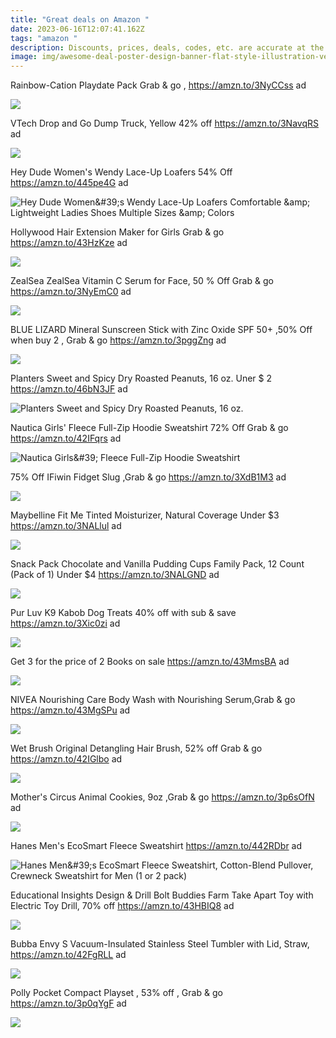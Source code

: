 ```yaml
---
title: "Great deals on Amazon "
date: 2023-06-16T12:07:41.162Z
tags: "amazon "
description: Discounts, prices, deals, codes, etc. are accurate at the time posted only.
image: img/awesome-deal-poster-design-banner-flat-style-illustration-vector.jpg
---
```

Rainbow-Cation Playdate Pack Grab & go , https://amzn.to/3NyCCss ad

![](https://m.media-amazon.com/images/I/815ELtld4FL._AC_SL1500_.jpg)



VTech Drop and Go Dump Truck, Yellow 42% off https://amzn.to/3NavqRS ad



![](https://m.media-amazon.com/images/I/71mla1QQhFL._AC_SL1500_.jpg)



Hey Dude Women's Wendy Lace-Up Loafers 54% Off https://amzn.to/445pe4G ad



![Hey Dude Women\&#39;s Wendy Lace-Up Loafers Comfortable \&amp; Lightweight Ladies Shoes Multiple Sizes \&amp; Colors](https://m.media-amazon.com/images/I/61kGvr+WjaS._AC_UY500_.jpg)



Hollywood Hair Extension Maker for Girls Grab & go https://amzn.to/43HzKze ad



![](https://m.media-amazon.com/images/I/81qAHfrVWEL._AC_SL1500_.jpg)



ZealSea ZealSea Vitamin C Serum for Face, 50 % Off Grab & go https://amzn.to/3NyEmC0 ad



![](https://m.media-amazon.com/images/I/411YDClGiML._SR400,400_.jpg)

BLUE LIZARD Mineral Sunscreen Stick with Zinc Oxide SPF 50+ ,50% Off when buy 2 , Grab & go https://amzn.to/3pggZng ad



![](https://m.media-amazon.com/images/I/719Wi1uPR5L._AC_SL1500_.jpg)



Planters Sweet and Spicy Dry Roasted Peanuts, 16 oz. Uner $ 2 https://amzn.to/46bN3JF ad

![Planters Sweet and Spicy Dry Roasted Peanuts, 16 oz.](https://m.media-amazon.com/images/I/71jBS3zBGpL._SX522_.jpg)

Nautica Girls' Fleece Full-Zip Hoodie Sweatshirt 72% Off Grab & go https://amzn.to/42IFqrs ad

![Nautica Girls\&#39; Fleece Full-Zip Hoodie Sweatshirt](https://m.media-amazon.com/images/I/91EWit+XV9L._AC_UX522_.jpg)

75% Off IFiwin Fidget Slug ,Grab & go https://amzn.to/3XdB1M3 ad



![](https://m.media-amazon.com/images/I/61TMngJnFDL._AC_SL1500_.jpg)

Maybelline Fit Me Tinted Moisturizer, Natural Coverage Under $3 https://amzn.to/3NALlul ad

![](https://m.media-amazon.com/images/I/71eE8E4ZuwS._SL1500_.jpg)

Snack Pack Chocolate and Vanilla Pudding Cups Family Pack, 12 Count (Pack of 1) Under $4 https://amzn.to/3NALGND ad

![](https://m.media-amazon.com/images/I/71gVQyoeguL._SL1500_.jpg)

Pur Luv K9 Kabob Dog Treats 40% off with sub & save https://amzn.to/3Xic0zi ad



![](https://m.media-amazon.com/images/I/91UG0E+IiOL._AC_SL1500_.jpg)

Get 3 for the price of 2 Books on sale https://amzn.to/43MmsBA ad

![](https://m.media-amazon.com/images/P/1492667838.01._SCLZZZZZZZ_SX500_.jpg)

NIVEA Nourishing Care Body Wash with Nourishing Serum,Grab & go https://amzn.to/43MgSPu ad

![](https://m.media-amazon.com/images/I/618Wmapn0iL._SL1500_.jpg)



Wet Brush Original Detangling Hair Brush, 52% off Grab & go https://amzn.to/42IGlbo ad

![](https://m.media-amazon.com/images/I/718XTRwBN1L._SL1500_.jpg)

Mother's Circus Animal Cookies, 9oz ,Grab & go https://amzn.to/3p6sOfN ad

![](https://m.media-amazon.com/images/I/81hJ7S+ttjL._SL1500_.jpg)

Hanes Men's EcoSmart Fleece Sweatshirt https://amzn.to/442RDbr ad

![Hanes Men\&#39;s EcoSmart Fleece Sweatshirt, Cotton-Blend Pullover, Crewneck Sweatshirt for Men (1 or 2 pack)](https://m.media-amazon.com/images/I/81xNLcv21tL._AC_UX679_.jpg)

Educational Insights Design & Drill Bolt Buddies Farm Take Apart Toy with Electric Toy Drill, 70% off https://amzn.to/43HBIQ8 ad

![](https://m.media-amazon.com/images/I/81nwUePohPL._AC_SL1500_.jpg)

Bubba Envy S Vacuum-Insulated Stainless Steel Tumbler with Lid, Straw, https://amzn.to/42FgRLL ad

![](https://m.media-amazon.com/images/I/61+SS9u+dmS._AC_SL1500_.jpg)

Polly Pocket Compact Playset , 53% off , Grab & go https://amzn.to/3p0qYgF ad

![](https://m.media-amazon.com/images/I/71l13e8ATwL._AC_SL1500_.jpg)

<!--EndFragment-->
